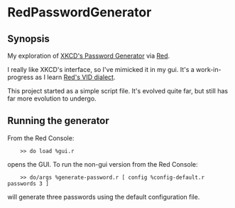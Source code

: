 RedPasswordGenerator
====================

Synopsis
--------

My exploration of [XKCD's Password Generator][1] via [Red][2].

I really like XKCD's interface, so I've mimicked it in my gui. It's a
work-in-progress as I learn [Red's VID dialect][3].

This project started as a simple script file. It's evolved quite far, but still
has far more evolution to undergo.

Running the generator
---------------------

From the Red Console:

```
    >> do load %gui.r
```

opens the GUI. To run the non-gui version from the Red Console:

```
    >> do/args %generate-password.r [ config %config-default.r passwords 3 ]
```

will generate three passwords using the default configuration file.

[1]: https://xkpasswd.net/s/
[2]: http://www.red-lang.org
[3]: http://www.red-lang.org/2016/03/060-red-gui-system.html
